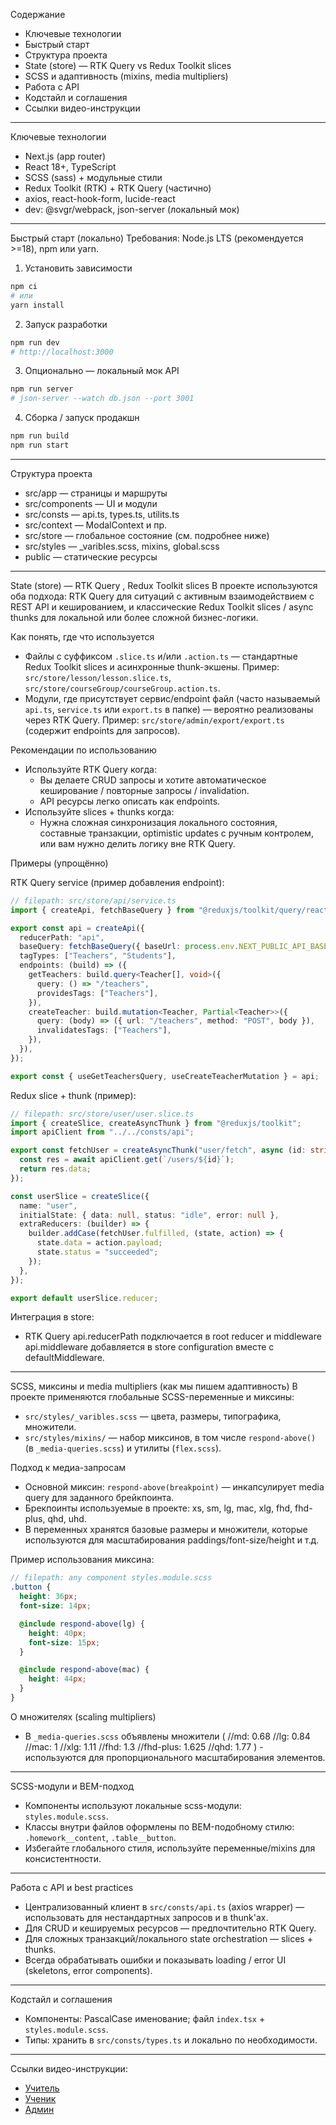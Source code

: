Содержание

- Ключевые технологии
- Быстрый старт
- Структура проекта
- State (store) — RTK Query vs Redux Toolkit slices
- SCSS и адаптивность (mixins, media multipliers)
- Работа с API
- Кодстайл и соглашения
- Ссылки видео-инструкции
---

Ключевые технологии

- Next.js (app router)
- React 18+, TypeScript
- SCSS (sass) + модульные стили
- Redux Toolkit (RTK) + RTK Query (частично)
- axios, react-hook-form, lucide-react
- dev: @svgr/webpack, json-server (локальный мок)

---

Быстрый старт (локально)
Требования: Node.js LTS (рекомендуется >=18), npm или yarn.

1. Установить зависимости

```bash
npm ci
# или
yarn install
```

2. Запуск разработки

```bash
npm run dev
# http://localhost:3000
```

3. Опционально — локальный мок API

```bash
npm run server
# json-server --watch db.json --port 3001
```

4. Сборка / запуск продакшн

```bash
npm run build
npm run start
```

---

Структура проекта

- src/app — страницы и маршруты
- src/components — UI и модули
- src/consts — api.ts, types.ts, utilits.ts
- src/context — ModalContext и пр.
- src/store — глобальное состояние (см. подробнее ниже)
- src/styles — \_varibles.scss, mixins, global.scss
- public — статические ресурсы

---

State (store) — RTK Query , Redux Toolkit slices
В проекте используются оба подхода: RTK Query для ситуаций с активным взаимодействием с REST API и кешированием, и классические Redux Toolkit slices / async thunks для локальной или более сложной бизнес-логики.

Как понять, где что используется

- Файлы с суффиксом `.slice.ts` и/или `.action.ts` — стандартные Redux Toolkit slices и асинхронные thunk-экшены. Пример: `src/store/lesson/lesson.slice.ts`, `src/store/courseGroup/courseGroup.action.ts`.
- Модули, где присутствует сервис/endpoint файл (часто называемый `api.ts`, `service.ts` или `export.ts` в папке) — вероятно реализованы через RTK Query. Пример: `src/store/admin/export/export.ts` (содержит endpoints для запросов).

Рекомендации по использованию

- Используйте RTK Query когда:
  - Вы делаете CRUD запросы и хотите автоматическое кеширование / повторные запросы / invalidation.
  - API ресурсы легко описать как endpoints.
- Используйте slices + thunks когда:
  - Нужна сложная синхронизация локального состояния, составные транзакции, optimistic updates с ручным контролем, или вам нужно делить логику вне RTK Query.

Примеры (упрощённо)

RTK Query service (пример добавления endpoint):

```ts
// filepath: src/store/api/service.ts
import { createApi, fetchBaseQuery } from "@reduxjs/toolkit/query/react";

export const api = createApi({
  reducerPath: "api",
  baseQuery: fetchBaseQuery({ baseUrl: process.env.NEXT_PUBLIC_API_BASE_URL }),
  tagTypes: ["Teachers", "Students"],
  endpoints: (build) => ({
    getTeachers: build.query<Teacher[], void>({
      query: () => "/teachers",
      providesTags: ["Teachers"],
    }),
    createTeacher: build.mutation<Teacher, Partial<Teacher>>({
      query: (body) => ({ url: "/teachers", method: "POST", body }),
      invalidatesTags: ["Teachers"],
    }),
  }),
});

export const { useGetTeachersQuery, useCreateTeacherMutation } = api;
```

Redux slice + thunk (пример):

```ts
// filepath: src/store/user/user.slice.ts
import { createSlice, createAsyncThunk } from "@reduxjs/toolkit";
import apiClient from "../../consts/api";

export const fetchUser = createAsyncThunk("user/fetch", async (id: string) => {
  const res = await apiClient.get(`/users/${id}`);
  return res.data;
});

const userSlice = createSlice({
  name: "user",
  initialState: { data: null, status: "idle", error: null },
  extraReducers: (builder) => {
    builder.addCase(fetchUser.fulfilled, (state, action) => {
      state.data = action.payload;
      state.status = "succeeded";
    });
  },
});

export default userSlice.reducer;
```

Интеграция в store:

- RTK Query api.reducerPath подключается в root reducer и middleware api.middleware добавляется в store configuration вместе с defaultMiddleware.

---

SCSS, миксины и media multipliers (как мы пишем адаптивность)
В проекте применяются глобальные SCSS-переменные и миксины:

- `src/styles/_varibles.scss` — цвета, размеры, типографика, множители.
- `src/styles/mixins/` — набор миксинов, в том числе `respond-above()` (в `_media-queries.scss`) и утилиты (`flex.scss`).

Подход к медиа-запросам

- Основной миксин: `respond-above(breakpoint)` — инкапсулирует media query для заданного брейкпоинта.
- Брекпоинты используемые в проекте: xs, sm, lg, mac, xlg, fhd, fhd-plus, qhd, uhd.
- В переменных хранятся базовые размеры и множители, которые используются для масштабирования paddings/font-size/height и т.д.

Пример использования миксина:

```scss
// filepath: any component styles.module.scss
.button {
  height: 36px;
  font-size: 14px;

  @include respond-above(lg) {
    height: 40px;
    font-size: 15px;
  }

  @include respond-above(mac) {
    height: 44px;
  }
}
```

О множителях (scaling multipliers)

- В `_media-queries.scss` объявлены множители (
  //md: 0.68
  //lg: 0.84
  //mac: 1
  //xlg: 1.11
  //fhd: 1.3
  //fhd-plus: 1.625
  //qhd: 1.77
  ) - используются для пропорционального масштабирования элементов.

---

SCSS-модули и BEM-подход

- Компоненты используют локальные scss-модули: `styles.module.scss`.
- Классы внутри файлов оформлены по BEM-подобному стилю: `.homework__content`, `.table__button`.
- Избегайте глобального стиля, используйте переменные/mixins для консистентности.

---

Работа с API и best practices

- Централизованный клиент в `src/consts/api.ts` (axios wrapper) — использовать для нестандартных запросов и в thunk'ах.
- Для CRUD и кешируемых ресурсов — предпочтительно RTK Query.
- Для сложных транзакций/локального state orchestration — slices + thunks.
- Всегда обрабатывать ошибки и показывать loading / error UI (skeletons, error components).

---

Кодстайл и соглашения

- Компоненты: PascalCase именование; файл `index.tsx` + `styles.module.scss`.
- Типы: хранить в `src/consts/types.ts` и локально по необходимости.

---
Ссылки видео-инструкции:
- [Учитель](https://youtu.be/tT0Sj3Qh2oI)
- [Ученик](https://youtu.be/tT0Sj3Qh2oI)
- [Админ](https://youtu.be/MMAAJ7fR1-c)

